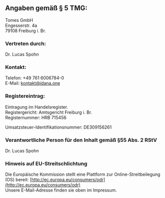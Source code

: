 ## Angaben gemäß § 5 TMG:

Tomes GmbH  
Engesserstr. 4a  
79108 Freiburg i. Br.

### Vertreten durch:

Dr. Lucas Spohn

### Kontakt:

Telefon: +49 761 6006784-0  
E-Mail: kontakt@idana.one

### Registereintrag:

Eintragung im Handelsregister.  
Registergericht: Amtsgericht Freiburg i. Br.  
Registernummer: HRB 715456

Umsatzsteuer-Identifikationsnummer: DE309156261

### Verantwortliche Person für den Inhalt gemäß §55 Abs. 2 RStV

Dr. Lucas Spohn

### Hinweis auf EU-Streitschlichtung

Die Europäische Kommission stellt eine Plattform zur Online-Streitbeilegung (OS) bereit: [http://ec.europa.eu/consumers/odr](http://ec.europa.eu/consumers/odr)  
Unsere E-Mail-Adresse finden sie oben im Impressum.
